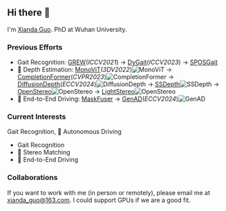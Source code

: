 ## Hi there 👋

I'm [Xianda Guo](https://scholar.google.com.hk/citations?hl=zh-CN&user=jPvOqgYAAAAJ&view_op=list_works&sortby=pubdate). PhD at Wuhan University.

### Previous Efforts
- Gait Recognition: [GREW](https://github.com/XiandaGuo/GREW-Benchmark)(*ICCV2021*) -> [DyGait](https://openaccess.thecvf.com/content/ICCV2023/papers/Wang_DyGait_Exploiting_Dynamic_Representations_for_High-performance_Gait_Recognition_ICCV_2023_paper.pdf)(*ICCV2023*) -> [SPOSGait](https://github.com/XiandaGuo/SPOSGait)
- 🚙 Depth Estimation: [MonoViT](https://arxiv.org/abs/2208.03543)(*3DV2022*)![MonoViT](https://img.shields.io/github/stars/zxcqlf/MonoViT) -> [CompletionFormer](https://github.com/youmi-zym/CompletionFormer)(*CVPR2023*)![CompletionFormer](https://img.shields.io/github/stars/youmi-zym/CompletionFormer) -> [DiffusionDepth](https://github.com/duanyiqun/DiffusionDepth)(*ECCV2024*)![DiffusionDepth](https://img.shields.io/github/stars/duanyiqun/DiffusionDepth) -> [SSDepth](https://github.com/XiandaGuo/SSDepth)![SSDepth](https://img.shields.io/github/stars/XiandaGuo/SSDepth) -> [OpenStereo](https://github.com/XiandaGuo/OpenStereo)![OpenStereo](https://img.shields.io/github/stars/XiandaGuo/OpenStereo) -> [LightStereo](https://github.com/XiandaGuo/OpenStereo)![OpenStereo](https://img.shields.io/github/stars/XiandaGuo/OpenStereo) 
- 🚙 End-to-End Driving: [MaskFuser](https://arxiv.org/abs/2405.07573) -> [GenAD](https://github.com/wzzheng/GenAD)(*ECCV2024*)![GenAD](https://img.shields.io/github/stars/wzzheng/GenAD)

### Current Interests
Gait Recognition, 🚙 Autonomous Driving 
- Gait Recognition
- 🚙 Stereo Matching
- 🚙 End-to-End Driving

### Collaborations
If you want to work with me (in person or remotely), please email me at xianda_guo@163.com. I could support GPUs if we are a good fit.
